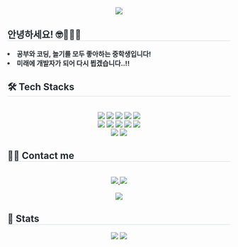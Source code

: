 <div align= "center">
    <img src="https://capsule-render.vercel.app/api?type=waving&color=random&height=180&text=안녕하세요,%20ISFJ%20강지원입니다!&animation=fadeIn&fontColor=ffffff&fontSize=40" />
    </div>
    <div style="text-align: left;"> 
    <h2 style="border-bottom: 1px solid #d8dee4; color: #282d33;"> 안녕하세요! 🤓👨‍💻😏 </h2>  
    <div style="font-weight: 700; font-size: 15px; text-align: left; color: #282d33;"> <li> 공부와 코딩, 놀기를 모두 좋아하는 중학생입니다!</li><li> 미래에 개발자가 되어 다시 뵙겠습니다..!! </div> 
    </div>
    <div style="text-align: left;">
    <h2 style="border-bottom: 1px solid #d8dee4; color: #282d33;"> 🛠️ Tech Stacks </h2> <br> 
    <div  align= "center"> <img src="https://img.shields.io/badge/C-A8B9CC?style=flat&logo=C&logoColor=white">
          <img src="https://img.shields.io/badge/C++-00599C?style=flat&logo=C%2B%2B&logoColor=white">
          <img src="https://img.shields.io/badge/Github-181717?style=flat&logo=Github&logoColor=white">
          <img src="https://img.shields.io/badge/Javascript-F7DF1E?style=flat&logo=Javascript&logoColor=white">
          <img src="https://img.shields.io/badge/Python-3776AB?style=flat&logo=Python&logoColor=white">
          <br/><img src="https://img.shields.io/badge/Node.js-339933?style=flat&logo=Node.js&logoColor=white">
          <img src="https://img.shields.io/badge/Next.js-000000?style=flat&logo=Next.js&logoColor=white">
          <img src="https://img.shields.io/badge/React-61DAFB?style=flat&logo=React&logoColor=white">
          <img src="https://img.shields.io/badge/Git-F05032?style=flat&logo=Git&logoColor=white">
          <img src="https://img.shields.io/badge/HTML5-E34F26?style=flat&logo=HTML5&logoColor=white">
          <br/><img src="https://img.shields.io/badge/CSS3-1572B6?style=flat&logo=CSS3&logoColor=white">
          <img src="https://img.shields.io/badge/Linux-FCC624?style=flat&logo=Linux&logoColor=white">
          </div>
    </div>
    <div style="text-align: left;">
    <h2 style="border-bottom: 1px solid #d8dee4; color: #282d33;"> 🧑‍💻 Contact me </h2> <br> 
    <div align= "center"> <a href=https://www.instagram.com/j1_k.w0n/> <img src="https://img.shields.io/badge/Instagram-E4405F?style=flat&logo=Instagram&logoColor=white&link=https://www.instagram.com/j1_k.w0n/"> </a>
         <a href=mailto:rkdwldnjs1689@gmail.com> <img src="https://img.shields.io/badge/Gmail-EA4335?style=flat&logo=Gmail&logoColor=white&link=mailto:rkdwldnjs1689@gmail.com"> </a>
          </div>  <br> 
    <div align= "center"> <a href="https://hits.seeyoufarm.com"> <img src="https://hits.seeyoufarm.com/api/count/incr/badge.svg?url=https%3A%2F%2Fgithub.com%2Frkdwd%2F&count_bg=%23000000&title_bg=%23000000&icon=github.svg&icon_color=%23FFFFFF&title=GitHub&edge_flat=false"/></a>
       </div> 
    </div>
    <div style="text-align: left;"> 
    <h2 style="border-bottom: 1px solid #d8dee4; color: #282d33;"> 🏅 Stats </h2> <div align= "center"> <img src="https://github-readme-stats.vercel.app/api?username=rkdwd&bg_color=180,00000000,ffffff&title_color=707070&text_color=707070"
         /> <img src="https://github-readme-stats.vercel.app/api/top-langs/?username=rkdwd&layout=compact&bg_color=180,00000000,ffffff&title_color=707070&text_color=707070"
           /> </div> 
    </div>
    
